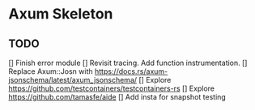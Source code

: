 # Axum Skeleton

## TODO
[] Finish error module
[] Revisit tracing. Add function instrumentation.
[] Replace Axum::Josn with https://docs.rs/axum-jsonschema/latest/axum_jsonschema/
[] Explore https://github.com/testcontainers/testcontainers-rs
[] Explore https://github.com/tamasfe/aide
[] Add insta for snapshot testing